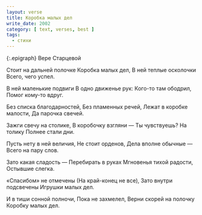 ```yaml
---
layout: verse
title: Коробка малых дел
write_date: 2002
category: [ text, verses, best ]
tags:
  - стихи
---
```

{:.epigraph}
Вере Старцевой

Стоит на дальней полочке
Коробка малых дел,
В ней теплые осколочки
Всего, чего успел.

В ней маленькие подвиги
В одно движенье рук:
Кого-то там ободрил,
Помог кому-то вдруг.

Без списка благодарностей,
Без пламенных речей,
Лежат в коробке малости,
Да парочка свечей.

Зажги свечу на столике,
В коробочку взгляни —
Ты чувствуешь? На толику
Полнее стали дни.

Пусть нету в ней величия,
Не стоит орденов,
Дела вполне обычные —
Всего на пару слов.

Зато какая сладость —
Перебирать в руках
Мгновенья тихой радости,
Остывшие слегка.

«Спасибом» не отмечены
(На край-конец не все),
Зато внутри подсвечены
Игрушки малых дел.

И в тиши сонной полночи,
Пока не захмелел,
Верни скорей на полочку
Коробку малых дел.
